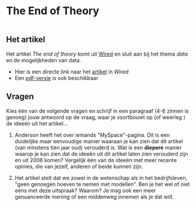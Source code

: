 # The End of Theory

```{include} ../class/readings/end_of_theory.md
```

## Het artikel

Het artikel *The end of theory* komt uit [Wired](https://wired.com) en sluit aan bij het thema *data* en de mogelijkheden van data.

- Hier is een directe link naar het [artikel](http://www.wired.com/science/discoveries/magazine/16-07/pb_theory) in *Wired*
- Een [pdf-versie](https://github.com/misja/programmeren/raw/master/readings/assets/end_of_theory.pdf) is ook beschikbaar

## Vragen

Kies één van de volgende vragen en schrijf in een paragraaf (4-6 zinnen is genoeg) jouw antwoord op de vraag, waar je voortbouwt op (of weerleg ) de ideeën uit het artikel...

1. Anderson heeft het over iemands "MySpace"-pagina. Dit is een duidelijke maar eenvoudige manier waaraan je kan zien dat dit artikel (van minstens tien jaar oud) verouderd is. Wat is een **diepere** manier waarop je kan zien dat de ideeën uit dit artikel laten zien verouderd zijn en uit 2008 komen? Vergelijk één van de ideeën met meer recente opinies, die van jezelf, anderen of beide kunnen zijn.

2. Het artikel stelt dat we zowel in de wetenschap als in het bedrijfsleven, "geen genoegen hoeven te nemen met modellen". Ben je het wel of niet eens met deze uitspraak? Waarom? Je mag ook een meer genuanceerde mening of een middenweg innemen als je dat wilt.
